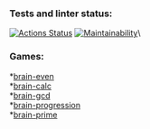 ### Tests and linter status:
[![Actions Status](https://github.com/hellraze/frontend-project-44/workflows/hexlet-check/badge.svg)](https://github.com/hellraze/frontend-project-44/actions)
[![Maintainability](https://api.codeclimate.com/v1/badges/73854f324f73d089f7ca/maintainability)](https://codeclimate.com/github/hellraze/frontend-project-44/maintainability)\
### Games:
*[brain-even](https://asciinema.org/a/GuvFKbOzpLZq89pNMQ53njLQY)\
*[brain-calc](https://asciinema.org/a/C6ZSLtODqoCLiEvvDeNobil6D)\
*[brain-gcd](https://asciinema.org/a/LbovfwyHctgZVLWSEJeUtH17R)\
*[brain-progression](https://asciinema.org/a/RAw3DNzFmqst9nSka4eZQbUhA)\
*[brain-prime](https://asciinema.org/a/whJHPD4WrTk0VNw7KmE21AJSY)
